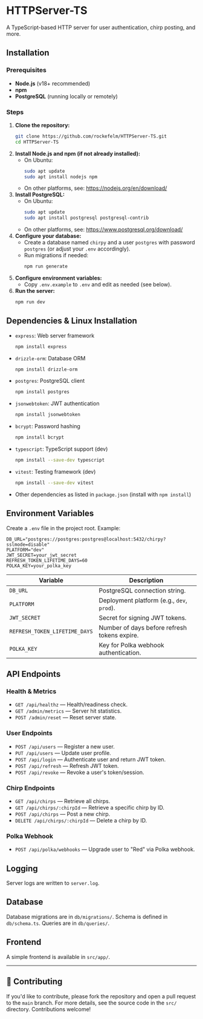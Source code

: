 # HTTPServer-TS

A TypeScript-based HTTP server for user authentication, chirp posting, and more.

## Installation

### Prerequisites
- **Node.js** (v18+ recommended)
- **npm**
- **PostgreSQL** (running locally or remotely)

### Steps
1. **Clone the repository:**
   ```bash
   git clone https://github.com/rockefelm/HTTPServer-TS.git
   cd HTTPServer-TS
   ```
2. **Install Node.js and npm (if not already installed):**
   - On Ubuntu:
     ```bash
     sudo apt update
     sudo apt install nodejs npm
     ```
   - On other platforms, see: https://nodejs.org/en/download/
3. **Install PostgreSQL:**
   - On Ubuntu:
     ```bash
     sudo apt update
     sudo apt install postgresql postgresql-contrib
     ```
   - On other platforms, see: https://www.postgresql.org/download/
4. **Configure your database:**
   - Create a database named `chirpy` and a user `postgres` with password `postgres` (or adjust your `.env` accordingly).
   - Run migrations if needed:
     ```bash
     npm run generate
     ```
5. **Configure environment variables:**
   - Copy `.env.example` to `.env` and edit as needed (see below).
6. **Run the server:**
   ```bash
   npm run dev
   ```

## Dependencies & Linux Installation
- `express`: Web server framework
  ```bash
  npm install express
  ```
- `drizzle-orm`: Database ORM
  ```bash
  npm install drizzle-orm
  ```
- `postgres`: PostgreSQL client
  ```bash
  npm install postgres
  ```
- `jsonwebtoken`: JWT authentication
  ```bash
  npm install jsonwebtoken
  ```
- `bcrypt`: Password hashing
  ```bash
  npm install bcrypt
  ```
- `typescript`: TypeScript support (dev)
  ```bash
  npm install --save-dev typescript
  ```
- `vitest`: Testing framework (dev)
  ```bash
  npm install --save-dev vitest
  ```
- Other dependencies as listed in `package.json` (install with `npm install`)

## Environment Variables

Create a `.env` file in the project root. Example:
```
DB_URL="postgres://postgres:postgres@localhost:5432/chirpy?sslmode=disable"
PLATFORM="dev"
JWT_SECRET=your_jwt_secret
REFRESH_TOKEN_LIFETIME_DAYS=60
POLKA_KEY=your_polka_key
```

| Variable                      | Description                                         |
|-------------------------------|-----------------------------------------------------|
| `DB_URL`                      | PostgreSQL connection string.                       |
| `PLATFORM`                    | Deployment platform (e.g., `dev`, `prod`).          |
| `JWT_SECRET`                  | Secret for signing JWT tokens.                      |
| `REFRESH_TOKEN_LIFETIME_DAYS` | Number of days before refresh tokens expire.        |
| `POLKA_KEY`                   | Key for Polka webhook authentication.               |

## API Endpoints

### Health & Metrics
- `GET /api/healthz` — Health/readiness check.
- `GET /admin/metrics` — Server hit statistics.
- `POST /admin/reset` — Reset server state.

### User Endpoints
- `POST /api/users` — Register a new user.
- `PUT /api/users` — Update user profile.
- `POST /api/login` — Authenticate user and return JWT token.
- `POST /api/refresh` — Refresh JWT token.
- `POST /api/revoke` — Revoke a user's token/session.

### Chirp Endpoints
- `GET /api/chirps` — Retrieve all chirps.
- `GET /api/chirps/:chirpId` — Retrieve a specific chirp by ID.
- `POST /api/chirps` — Post a new chirp.
- `DELETE /api/chirps/:chirpId` — Delete a chirp by ID.

### Polka Webhook
- `POST /api/polka/webhooks` — Upgrade user to "Red" via Polka webhook.

## Logging
Server logs are written to `server.log`.

## Database
Database migrations are in `db/migrations/`. Schema is defined in `db/schema.ts`. Queries are in `db/queries/`.

## Frontend
A simple frontend is available in `src/app/`.

---

## 🤝 Contributing

If you'd like to contribute, please fork the repository and open a pull request to the `main` branch.
For more details, see the source code in the `src/` directory. Contributions welcome!
